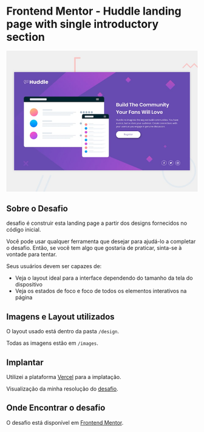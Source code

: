 # Frontend Mentor - Huddle landing page with single introductory section

![Design preview for the Huddle landing page with single introductory section](./design/desktop-preview.jpg)

## Sobre o Desafio

desafio é construir esta landing page a partir dos designs fornecidos no código inicial.

Você pode usar qualquer ferramenta que desejar para ajudá-lo a completar o desafio. Então, se você tem algo que gostaria de praticar, sinta-se à vontade para tentar.

Seus usuários devem ser capazes de:

- Veja o layout ideal para a interface dependendo do tamanho da tela do dispositivo
- Veja os estados de foco e foco de todos os elementos interativos na página

## Imagens e Layout utilizados

O layout usado está dentro da pasta `/design`.

Todas as imagens estão em `/images`.

## Implantar

Utilizei a plataforma [Vercel](https://vercel.com/) para a implatação.

Visualização da minha resolução do [desafio](https://huddle-landing-page-topaz-three.vercel.app/).

## Onde Encontrar o desafio

O desafio está disponível em [Frontend Mentor](https://www.frontendmentor.io/).
